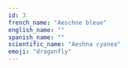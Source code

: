 ```yaml
---
id: 3
french_name: "Aeschne bleue"
english_name: ""
spanish_name: ""
scientific_name: "Aeshna cyanea"
emoji: "dragonfly"
---
```

